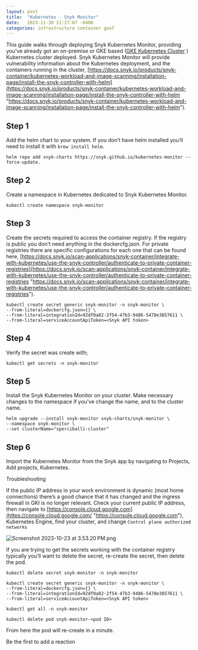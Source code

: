 ```yaml
---
layout: post
title:  "Kubernetes - Snyk Monitor"
date:   2023-11-30 21:27:07 -0400
categories: infrastructure container goof
---
```

This guide walks through deploying Snyk Kubernetes Monitor, providing you’ve already got an on-premise or GKE based ([GKE Kubernetes Cluster](https://snyksec.atlassian.net/wiki/spaces/~629db3cb76c0360069f263e7/blog/2023/10/20/1719238881) ) Kubernetes cluster deployed. Snyk Kubernetes Monitor will provide vulnerability information about the Kubernetes deployment, and the containers running in the cluster, [https://docs.snyk.io/products/snyk-container/kubernetes-workload-and-image-scanning/installation-page/install-the-snyk-controller-with-helm](https://docs.snyk.io/products/snyk-container/kubernetes-workload-and-image-scanning/installation-page/install-the-snyk-controller-with-helm "https://docs.snyk.io/products/snyk-container/kubernetes-workload-and-image-scanning/installation-page/install-the-snyk-controller-with-helm").

## Step 1

Add the helm chart to your system. If you don’t have helm installed you’ll need to install it with `brew install helm`.

`helm repo add snyk-charts https://snyk.github.io/kubernetes-monitor --force-update.`

## Step 2

Create a namespace in Kubernetes dedicated to Snyk Kubernetes Monitor.

`kubectl create namespace snyk-monitor`

## Step 3

Create the secrets required to access the container registry. If the registry is public you don’t need anything in the dockercfg.json. For private registries there are specific configurations for each one that can be found here, [https://docs.snyk.io/scan-applications/snyk-container/integrate-with-kubernetes/use-the-snyk-controller/authenticate-to-private-container-registries](https://docs.snyk.io/scan-applications/snyk-container/integrate-with-kubernetes/use-the-snyk-controller/authenticate-to-private-container-registries "https://docs.snyk.io/scan-applications/snyk-container/integrate-with-kubernetes/use-the-snyk-controller/authenticate-to-private-container-registries").

`kubectl create secret generic snyk-monitor -n snyk-monitor \`  
`--from-literal=dockercfg.json={} \`  
`--from-literal=integrationId=92df0a82-2f54-47b3-9486-5478e3857611 \`  
`--from-literal=serviceAccountApiToken=<Snyk API token>`

## Step 4

Verify the secret was create with;

`kubectl get secrets -n snyk-monitor`

## Step 5

Install the Snyk Kubernetes Monitor on your cluster. Make necessary changes to the namespace if you’ve change the name, and to the cluster name.

`helm upgrade --install snyk-monitor snyk-charts/snyk-monitor \`  
`--namespace snyk-monitor \`  
`--set clusterName="sperciballi-cluster"`

## Step 6

Import the Kubernetes Monitor from the Snyk app by navigating to Projects, Add projects, Kubernetes.

Troubleshooting

If the public IP address in your work environment is dynamic (most home connections) there’s a good chance that it has changed and the ingress firewall in GKI is no longer relevant. Check your current public IP address, then navigate to [https://console.cloud.google.com](https://console.cloud.google.com/ "https://console.cloud.google.com"), Kubernetes Engine, find your cluster, and change `Control plane authorized networks`

![Screenshot 2023-10-23 at 3.53.20 PM.png](blob:https://snyksec.atlassian.net/af2af091-bc0a-4620-9733-c458a39af257#media-blob-url=true&id=b99c91cc-0f13-431f-8b76-7f0b0bf8c907&collection=contentId-1719533573&contextId=1719533573&mimeType=image%2Fpng&name=Screenshot%202023-10-23%20at%203.53.20%E2%80%AFPM.png&size=328755&width=972&height=700&alt=)


If you are trying to get the secrets working with the container registry typically you’ll want to delete the secret, re-create the secret, then delete the pod.

`kubectl delete secret snyk-monitor -n snyk-monitor`

`kubectl create secret generic snyk-monitor -n snyk-monitor \`  
`--from-literal=dockercfg.json={} \`  
`--from-literal=integrationId=92df0a82-2f54-47b3-9486-5478e3857611 \`  
`--from-literal=serviceAccountApiToken=<Snyk API token>`

`kubectl get all -n snyk-monitor`

`kubectl delete pod snyk-monitor-<pod ID>`

From here the pod will re-create in a minute.

Be the first to add a reaction